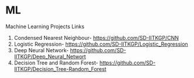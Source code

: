 # ML
Machine Learning Projects Links
1. Condensed Nearest Neighbour- https://github.com/SD-IITKGP/CNN
2. Logistic Regression- https://github.com/SD-IITKGP/Logistic_Regression
3. Deep Neural Network- https://github.com/SD-IITKGP/Deep_Neural_Networt
4. Decision Tree and Random Forest- https://github.com/SD-IITKGP/Decision_Tree-Random_Forest
